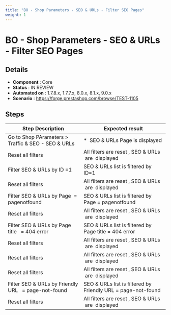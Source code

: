 ```yaml
---
title: "BO - Shop Parameters - SEO & URLs - Filter SEO Pages"
weight: 1
---
```


# BO - Shop Parameters - SEO & URLs - Filter SEO Pages
## Details
* **Component** : Core
* **Status** : IN REVIEW
* **Automated on** : 1.7.8.x, 1.7.7.x, 8.0.x, 8.1.x, 9.0.x
* **Scenario** : https://forge.prestashop.com/browse/TEST-1105

## Steps
| Step Description | Expected result |
| ----- | ----- |
| Go to Shop PArameters > Traffic & SEO - SEO & URLs | *  SEO & URLs Page is displayed |
| Reset all filters | All filters are reset , SEO & URLs  are  displayed |
| Filter SEO & URLs by ID =1 | SEO & URLs list is filtered by ID=1 |
| Reset all filters | All filters are reset , SEO & URLs  are  displayed |
| Filter SEO & URLs by Page  = pagenotfound | SEO & URLs list is filtered by Page = pagenotfound |
| Reset all filters | All filters are reset , SEO & URLs  are  displayed |
| Filter SEO & URLs by Page title   = 404 error | SEO & URLs list is filtered by Page title = 404 error |
| Reset all filters | All filters are reset , SEO & URLs  are  displayed |
| Reset all filters | All filters are reset , SEO & URLs  are  displayed |
| Reset all filters | All filters are reset , SEO & URLs  are  displayed |
| Filter SEO & URLs by Friendly URL   = page-not-found | SEO & URLs list is filtered by Friendly URL = page-not-found |
| Reset all filters | All filters are reset , SEO & URLs  are  displayed |
